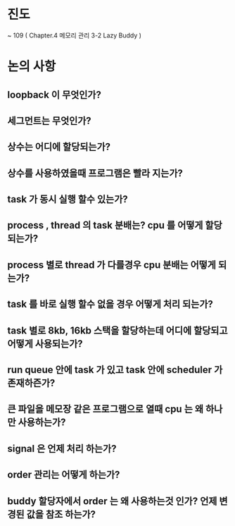 # 진도
~ 109 ( Chapter.4 메모리 관리 3-2 Lazy Buddy )
# 논의 사항
## loopback 이 무엇인가?
## 세그먼트는 무엇인가?
## 상수는 어디에 할당되는가?
## 상수를 사용하였을때 프로그램은 빨라 지는가?
## task 가 동시 실행 할수 있는가?
## process , thread 의 task 분배는? cpu 를 어떻게 할당되는가?
## process 별로 thread 가 다를경우 cpu 분배는 어떻게 되는가?
## task 를 바로 실행 할수 없을 경우 어떻게 처리 되는가?
## task 별로 8kb, 16kb 스택을 할당하는데 어디에 할당되고 어떻게 사용되는가?
## run queue 안에 task 가 있고 task 안에 scheduler 가 존재하즌가?
## 큰 파일을 메모장 같은 프로그램으로 열때 cpu 는 왜 하나만 사용하는가?
## signal 은 언제 처리 하는가?
## order 관리는 어떻게 하는가? 
## buddy 할당자에서 order 는 왜 사용하는것 인가? 언제 변경된 값을 참조 하는가? 
